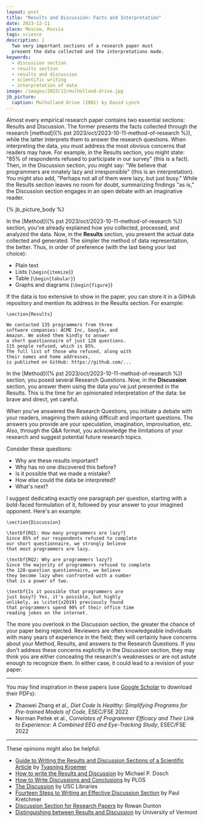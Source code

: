 ```yaml
---
layout: post
title: "Results and Discussion: Facts and Interpretation"
date: 2023-12-11
place: Moscow, Russia
tags: science
description: |
  Two very important sections of a research paper must
  present the data collected and the interpretations made.
keywords:
  - discussion section
  - results section
  - results and discussion
  - scientific writing
  - interpretation of data
image: /images/2023/12/mulholland-drive.jpg
jb_picture:
  caption: Mulholland Drive (2001) by David Lynch
---
```


Almost every empirical research paper contains two essential sections: Results
and Discussion. The former presents the facts collected through the research
[method]({% pst 2023/oct/2023-10-11-method-of-research %}), 
while the latter interprets them to answer the research questions. When
interpreting the data, you must address the most obvious concerns that readers
may have. For example, in the Results section, you might state: "85% of
respondents refused to participate in our survey" (this is a fact). Then, in
the Discussion section, you might say: "We believe that programmers are
innately lazy and irresponsible" (this is an interpretation). You might also
add, "Perhaps not all of them were lazy, but just busy." While the Results
section leaves no room for doubt, summarizing findings "as is," the Discussion
section engages in an open debate with an imaginative reader.

<!--more-->

{% jb_picture_body %}

In the [Method]({% pst 2023/oct/2023-10-11-method-of-research %}) section, 
you've already explained how you collected, processed, and analyzed the data. 
Now, in the **Results** section, you present the actual data collected and generated. 
The simpler the method of data representation, the better. Thus, in order of 
preference (with the last being your last choice):

  * Plain text
  * Lists (`\begin{itemize}`)
  * Table (`\begin{tabular}`)
  * Graphs and diagrams (`\begin{figure}`)

If the data is too extensive to show in the paper, you can store it 
in a GitHub repository and mention its address in the Results section. For example:

```text
\section{Results}

We contacted 135 programmers from three 
software companies: ACME Inc, Google, and
Amazon. We asked them kindly to answer
a short questionnaire of just 128 questions.
115 people refused, which is 85%.
The full list of those who refused, along with 
their names and home addresses, 
is published on GitHub: https://github.com/...
```

In the [Method]({% pst 2023/oct/2023-10-11-method-of-research %}) section, 
you posed several Research Questions. Now, in the **Discussion** section, 
you answer them using the data you've just presented in the Results. 
This is the time for an opinionated interpretation of the data: be brave and direct, yet careful.

When you've answered the Research Questions, you initiate a debate 
with your readers, imagining them asking difficult and important questions. 
The answers you provide are your speculation, imagination, improvisation, etc. 
Also, through the Q&A format, you acknowledge the limitations of your 
research and suggest potential future research topics.

Consider these questions:

  * Why are these results important?
  * Why has no one discovered this before?
  * Is it possible that we made a mistake?
  * How else could the data be interpreted?
  * What's next?

I suggest dedicating exactly one paragraph per question, starting 
with a bold-faced formulation of it, followed by your answer to 
your imagined opponent. Here's an example:

```text
\section{Discussion}

\textbf{RQ1: How many programmers are lazy?}
Since 85% of our respondents refused to complete
our short questionnaire, we strongly believe 
that most programmers are lazy.

\textbf{RQ2: Why are programmers lazy?}
Since the majority of programmers refused to complete
the 128-question questionnaire, we believe
they become lazy when confronted with a number
that is a power of two.

\textbf{Is it possible that programmers are 
just busy?} Yes, it's possible, but highly
unlikely, as \citet{x2019} previously found 
that programmers spend 90% of their office time 
reading jokes on the internet.
```

The more you overlook in the Discussion section, the greater the chance of your
paper being rejected. Reviewers are often knowledgeable individuals with many
years of experience in the field; they will certainly have concerns about your
Method, Results, and answers to the Research Questions. If you don't address
these concerns explicitly in the Discussion section, they may think you are
either concealing the research's weaknesses or are not astute enough to
recognize them. In either case, it could lead to a revision of your paper.

<hr/>

You may find inspiration in these papers 
(use [Google Scholar](https://scholar.google.com/) to download their PDFs):

  * Zhaowei Zhang et al., _Diet Code Is Healthy: Simplifying Programs for Pre-trained Models of Code_, ESEC/FSE 2022
  * Norman Peitek et al., _Correlates of Programmer Efficacy and Their Link to Experience: A Combined EEG and Eye-Tracking Study_, ESEC/FSE 2022

<hr/>

These opinions might also be helpful:

  * [Guide to Writing the Results and Discussion Sections of a Scientific Article](https://goldbio.com/articles/article/Guide-to-results-and-discussion-section)
    by [Tyasning Kroemer](https://www.linkedin.com/in/tyasning-kroemer/)
  * [How to write the Results and Discussion](https://healthprofessions.udmercy.edu/academics/na/agm/htresult.htm)
    by Michael P. Dosch
  * [How to Write Discussions and Conclusions](https://plos.org/resource/how-to-write-conclusions/)
    by PLOS
  * [The Discussion](https://libguides.usc.edu/writingguide/discussion)
    by USC Libraries
  * [Fourteen Steps to Writing an Effective Discussion Section](https://jivasquez.files.wordpress.com/2016/06/discussion.pdf)
    by Paul Kretchmer
  * [Discussion Section for Research Papers](https://www.sjsu.edu/writingcenter/docs/handouts/Discussion%20Section%20for%20Research%20Papers.pdf)
    by Rowan Dunton
  * [Distinguishing between Results and Discussion](https://www.uvm.edu/sites/default/files/Graduate-Writing-Center/GWC%20Guides/Genres/Science_Writing_Results_Discussion.pdf)
    by University of Vermont

